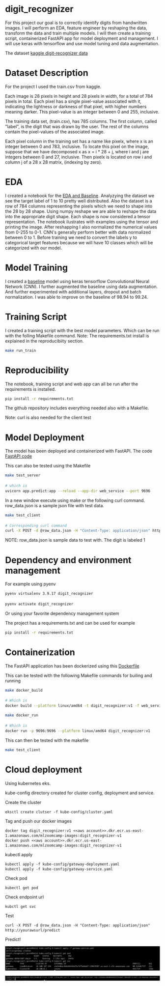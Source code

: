 # digit_recognizer
For this project our goal is to correctly identify digits from handwritten images. I will perform an EDA, feature engineer by reshaping the data, transform the data and train multiple models. I will then create a training script, containerized FastAPI app for model deployment and management. I will use keras with tensorflow and use model tuning and data augmentation. 

The dataset [kaggle digit-recognizer data](https://www.kaggle.com/competitions/digit-recognizer/data) 

# Dataset Description
For the project I used the train.csv from kaggle.

Each image is 28 pixels in height and 28 pixels in width, for a total of 784 pixels in total. Each pixel has a single pixel-value associated with it, indicating the lightness or darkness of that pixel, with higher numbers meaning darker. This pixel-value is an integer between 0 and 255, inclusive.

The training data set, (train.csv), has 785 columns. The first column, called "label", is the digit that was drawn by the user. The rest of the columns contain the pixel-values of the associated image.

Each pixel column in the training set has a name like pixelx, where x is an integer between 0 and 783, inclusive. To locate this pixel on the image, suppose that we have decomposed x as x = i * 28 + j, where i and j are integers between 0 and 27, inclusive. Then pixelx is located on row i and column j of a 28 x 28 matrix, (indexing by zero).

# EDA
I created a notebook for the [EDA and Baseline](baseline.ipynb). Analyzying the dataset we see the target label of 1 to 10 pretty well distributed. Also the dataset is a row of 784 columns representing the pixels which we need to shape into the 28 by 28 shape. Using numpy reshape we are able to reshape the data into the appropriate digit shape. Each shape is now considered a tensor representation. The notebook ilustrates with examples using the tensor and printing the image. After reshapping I also normalized the numerical values from 0-255 to 0-1. CNN's generally perform better with data normalized between 0 to 1. Before training we need to convert the labels y to categorical target features because we will have 10 classes which will be categorized with our model. 

# Model Training
I created a [baseline](baseline.ipynb) model using keras tensorflow Convolutional Neural Network (CNN). I further augmented the baseline using data augmentation. And further experimented with additional layers, dropout and batch normalization. I was able to improve on the baseline of 98.94 to 99.24. 

# Training Script
I created a training script with the best model parameters. Which can be run with the folling Makefile command.
Note: The requirements.txt install is explained in the reproducibiity section.

```bash
make run_train
```

# Reproducibility
The notebook, training script and web app can all be run after the requirements is installed.
```bash
pip install -r requirements.txt
```

The github repository includes everything needed also with a Makefile.

Note: curl is also needed for the client test 

# Model Deployment

The model has been deployed and containerized with FastAPI. The code [FastAPI code](web_service/app/predict.py)

This can also be tested using the Makefile
```bash
make test_server

# which is
uvicorn app.predict:app --reload --app-dir web_service --port 9696
```

In a new window execute using make or the following curl command. row_data.json is a sample json file with test data. 
```bash
make test_client

# Corresponding curl command
curl -X POST -d @row_data.json -H "Content-Type: application/json" http://localhost:9696/predict
```
NOTE: row_data.json is sample data to test with. The digit is labeled 1 

# Dependency and environment management
For example using pyenv
```bash
pyenv virtualenv 3.9.17 digit_recognizer

pyenv activate digit_recognizer
```
Or using your favorite dependency management system

The project has a requirements.txt and can be used for example
```bash
pip install -r requirements.txt
```


# Containerization
The FastAPI application has been dockerized using this [Dockerfile](web_service/Dockerfile)

This can be tested with the following Makefile commands for builing and running

```bash
make docker_build

# Which is
docker build --platform linux/amd64 -t digit_recognizer:v1 -f web_service/Dockerfile .
```

```bash
make docker_run

# Which is
docker run -p 9696:9696 --platform linux/amd64 digit_recognizer:v1
```

This can then be tested with the makefile
```bash
make test_client
```

# Cloud deployment
Using kubernetes eks.

kube-config directory created for cluster config, deployment and service.

Create the cluster
```
eksctl create clutser -f kube-config/cluster.yaml
```

Tag and push our docker images
```
docker tag digit_recognizer:v1 <<aws account>>.dkr.ecr.us-east-1.amazonaws.com/mlzoomcamp-images:digit_recognizer-v1
docker push <<aws account>>.dkr.ecr.us-east-1.amazonaws.com/mlzoomcamp-images:digit_recognizer-v1
```

kubectl apply
```
kubectl apply -f kube-config/gateway-deployment.yaml
kubectl apply -f kube-config/gateway-service.yaml
```

Check pod
```
kubectl get pod
```

Check endpoint url
```
kubctl get svc
```

Test
```
curl -X POST -d @row_data.json -H "Content-Type: application/json" http://yourawsurl/predict
```

Predict!

![Alt Text](images/kubectl.png)

![Alt Text](images/curl_model.png)